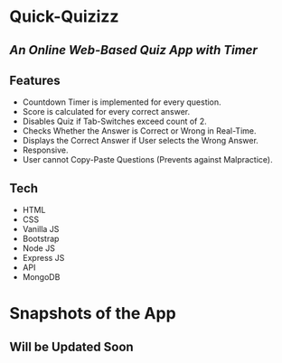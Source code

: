 # Quick-Quizizz
## _An Online Web-Based Quiz App with Timer_

## Features
- Countdown Timer is implemented for every question.
- Score is calculated for every correct answer.
- Disables Quiz if Tab-Switches exceed count of 2.
- Checks Whether the Answer is Correct or Wrong in Real-Time.
- Displays the Correct Answer if User selects the Wrong Answer.
- Responsive.
- User cannot Copy-Paste Questions (Prevents against Malpractice).

## Tech

- HTML
- CSS
- Vanilla JS
- Bootstrap
- Node JS
- Express JS
- API
- MongoDB

# Snapshots of the App
## Will be Updated Soon
